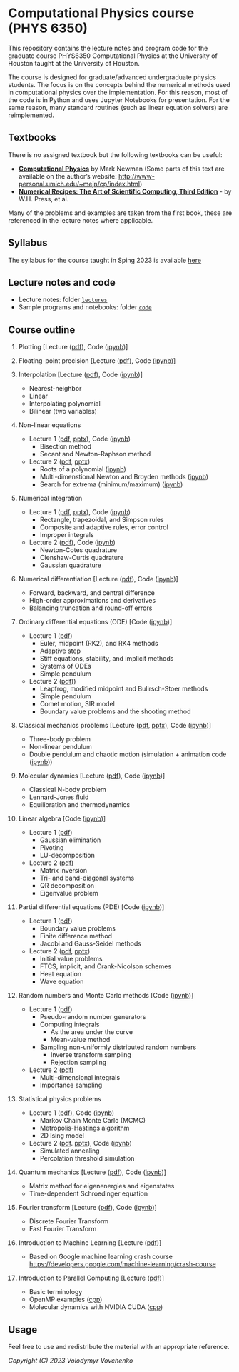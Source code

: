 # Computational Physics course (PHYS 6350)

This repository contains the lecture notes and program code for the graduate course PHYS6350 Computational Physics at the University of Houston taught at the University of Houston.

The course is designed for graduate/advanced undergraduate physics students.
The focus is on the concepts behind the numerical methods used in computational physics over the implementation. For this reason, most of the code is in Python and uses Jupyter Notebooks for presentation. 
For the same reason, many standard routines (such as linear equation solvers) are reimplemented.


## Textbooks
There is no assigned textbook but the following textbooks can be useful:
- [**Computational Physics**](https://www.amazon.com/Computational-Physics-Mark-Newman/dp/1480145513) by Mark Newman (Some parts of this text are available on the author’s website: http://www-personal.umich.edu/~mejn/cp/index.html)
- [**Numerical Recipes: The Art of Scientific Computing, Third Edition**](https://www.amazon.com/Numerical-Recipes-3rd-Scientific-Computing/dp/0521880688/) -	 by W.H. Press, et al.

Many of the problems and examples are taken from the first book, these are referenced in the lecture notes where applicable.

## Syllabus

The syllabus for the course taught in Sping 2023 is available [here](Syllabus_Phys6350_Spring23.pdf)

## Lecture notes and code

- Lecture notes: folder [``lectures``](lectures/)
- Sample programs and notebooks: folder  [``code``](code/)

## Course outline

1. Plotting [Lecture ([pdf](lectures/Lecture2-01-19-23-Plotting-MachinePrecision.pdf)), 
Code ([ipynb](code/1_Plotting/jupyter/1_Plotting.ipynb))]


2. Floating-point precision [Lecture ([pdf](lectures/Lecture2-01-19-23-Plotting-MachinePrecision.pdf)), 
Code ([ipynb](code/2_MachinePrecision/jupyter/2_FloatingPointPrecision.ipynb))]

3. Interpolation [Lecture ([pdf](lectures/Lecture3-01-24-23-Interpolation.pdf)), Code ([ipynb](code/3_Interpolation/jupyter/3_Interpolation.ipynb))]
    - Nearest-neighbor
    - Linear
    - Interpolating polynomial
    - Bilinear (two variables)

4. Non-linear equations 
    - Lecture 1 ([pdf](lectures/Lecture4-01-26-23-NonlinearEquations.pdf), [pptx](lectures/Lecture4-01-26-23-NonlinearEquations.pptx)), Code ([ipynb](code/4_NonlinearEquations/jupyter/4_NonlinearEquations.ipynb))
        - Bisection method
        - Secant and Newton-Raphson method
    - Lecture 2 ([pdf](lectures/Lecture5-01-31-23-NonlinearEquations-2.pdf), [pptx](lectures/Lecture5-01-31-23-NonlinearEquations-2.pptx))
        - Roots of a polynomial ([ipynb](code/4_NonlinearEquations/jupyter/4b_PolynomialRoots.ipynb))
        - Multi-dimenstional Newton and Broyden methods ([ipynb](code/4_NonlinearEquations/jupyter/4c_NonlinearEquationsMulti.ipynb))
        - Search for extrema (minimum/maximum) ([ipynb](code/4_NonlinearEquations/jupyter/4d_Minimization.ipynb))

5. Numerical integration
    - Lecture 1 ([pdf](lectures/Lecture6-01-31-23-NumericalIntegration.pdf), [pptx](lectures/Lecture6-01-31-23-NumericalIntegration.pptx)), Code ([ipynb](code/5_NumericalIntegration/jupyter/5_NumericalIntegration.ipynb))
        - Rectangle, trapezoidal, and Simpson rules
        - Composite and adaptive rules, error control
        - Improper integrals
    - Lecture 2 ([pdf](lectures/Lecture7-02-07-23-NumericalIntegration-2.pdf)), Code ([ipynb](code/5_NumericalIntegration/jupyter/5b_QuadraturesHighOrder.ipynb))
        - Newton-Cotes quadrature
        - Clenshaw-Curtis quadrature
        - Gaussian quadrature

6. Numerical differentiation [Lecture ([pdf](lectures/Lecture8-02-09-23-NumericalDerivatives.pdf)), 
Code ([ipynb](code/6_NumericalDerivatives/6_NumericalDerivatives.ipynb))]
    - Forward, backward, and central difference
    - High-order approximations and derivatives
    - Balancing truncation and round-off errors


7. Ordinary differential equations (ODE) [Code ([ipynb](code/7_OrdinaryDifferentialEquations/7_ODE.ipynb))]
    - Lecture 1 ([pdf](lectures/Lecture9-02-16-23-OrdinaryDifferentialEquations.pdf))
        - Euler, midpoint (RK2), and RK4 methods
        - Adaptive step
        - Stiff equations, stability, and implicit methods
        - Systems of ODEs
        - Simple pendulum
     - Lecture 2 ([pdf](lectures/Lecture10-02-21-23-OrdinaryDifferentialEquations-2.pdf)))
        - Leapfrog, modified midpoint and Bulirsch-Stoer methods
        - Simple pendulum
        - Comet motion, SIR model
        - Boundary value problems and the shooting method

8. Classical mechanics problems [Lecture ([pdf](lectures/Lecture11-02-23-23-ClassicalMechanicsProblems.pdf), [pptx](lectures/Lecture11-02-23-23-ClassicalMechanicsProblems.pptx)), Code ([ipynb](code/7_OrdinaryDifferentialEquations/7b_ClassicalMechanics.ipynb))]
    - Three-body problem
    - Non-linear pendulum
    - Double pendulum and chaotic motion (simulation + animation code ([ipynb](code/7_OrdinaryDifferentialEquations/DoublePendulumAnimate.ipynb)))


9. Molecular dynamics [Lecture ([pdf](lectures/Lecture12-02-28-23-MolecularDynamics.pdf)), Code ([ipynb](code/8_MolecularDynamics/8_MolecularDynamics.ipynb))]
    - Classical N-body problem
    - Lennard-Jones fluid
    - Equilibration and thermodynamics

10. Linear algebra [Code ([ipynb](code/8_MolecularDynamics/8_MolecularDynamics.ipynb))]
    - Lecture 1 ([pdf](lectures/Lecture13-03-02-23-LinearAlgebra.pdf))
        - Gaussian elimination
        - Pivoting
        - LU-decomposition
    - Lecture 2 ([pdf](lectures/Lecture14-03-07-23-LinearAlgebra-2.pdf))
        - Matrix inversion
        - Tri- and band-diagonal systems
        - QR decomposition
        - Eigenvalue problem

11. Partial differential equations (PDE) [Code ([ipynb](code/10_PartialDifferentialEquations/10_PDE.ipynb))]
    - Lecture 1 ([pdf](lectures/Lecture15-03-21-23-PartialDifferentialEquations.pdf))
        - Boundary value problems
        - Finite difference method
        - Jacobi and Gauss-Seidel methods
    - Lecture 2 ([pdf](lectures/Lecture16-03-23-23-PartialDifferentialEquations-2.pdf), [pptx](lectures/Lecture16-03-23-23-PartialDifferentialEquations-2.pptx))
        - Initial value problems
        - FTCS, implicit, and Crank-Nicolson schemes
        - Heat equation 
        - Wave equation

12. Random numbers and Monte Carlo methods  [Code ([ipynb](code/11_RandomNumbers/11_RandomNumbers.ipynb))]
    - Lecture 1 ([pdf](lectures/Lecture17-03-28-23-RandomNumbers.pdf))
        - Pseudo-random number generators
        - Computing integrals
            - As the area under the curve
            - Mean-value method
        - Sampling non-uniformly distributed random numbers
            - Inverse transform sampling
            - Rejection sampling
    - Lecture 2 ([pdf](lectures/Lecture18-03-30-23-RandomNumbers-2.pdf))
        - Multi-dimensional integrals
        - Importance sampling

13. Statistical physics problems
    - Lecture 1 ([pdf](lectures/Lecture19-04-04-23-StatisticalPhysics.pdf)), Code ([ipynb](code/12_StatisticalPhysics/12_StatisticalPhysics.ipynb))
        - Markov Chain Monte Carlo (MCMC)
        - Metropolis-Hastings algorithm
        - 2D Ising model
    - Lecture 2 ([pdf](lectures/Lecture20-04-06-23-StatisticalPhysics-2.pdf). [pptx](Lecture20-04-06-23-StatisticalPhysics-2.pptx)), Code ([ipynb](code/12_StatisticalPhysics/12_StatisticalPhysics-2.ipynb))
        - Simulated annealing
        - Percolation threshold simulation

14. Quantum mechanics [Lecture ([pdf](lectures/Lecture21-04-11-23-QuantumMechanics.pdf)), Code ([ipynb](code/13_QuantumMechanics/13_QuantumMechanics.ipynb))]
    - Matrix method for eigenenergies and eigenstates
    - Time-dependent Schroedinger equation

15. Fourier transform [Lecture ([pdf](lectures/Lecture22-04-18-23-Fourier.pdf)), Code ([ipynb](code/14_FFT/14_FFT.ipynb))]
    - Discrete Fourier Transform
    - Fast Fourier Transform

16. Introduction to Machine Learning [Lecture ([pdf](lectures/Lecture23-04-20-23-MLIntro.pdf))]
    - Based on Google machine learning crash course 
https://developers.google.com/machine-learning/crash-course


17. Introduction to Parallel Computing [Lecture ([pdf](lectures/Lecture24-04-25-23-ParallelComputingIntro.pdf))]
    - Basic terminology
    - OpenMP examples ([cpp](code/15_ParallelComputing))
    - Molecular dynamics with NVIDIA CUDA ([cpp](https://github.com/vlvovch/lennard-jones-cuda))

## Usage

Feel free to use and redistribute the material with an appropriate reference.

*Copyright (C) 2023 Volodymyr Vovchenko*
